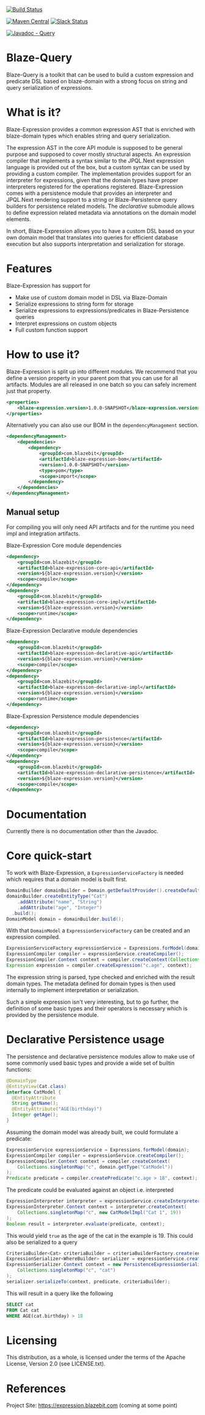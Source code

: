 [![Build Status](https://travis-ci.com/Blazebit/blaze-query.svg?branch=master)](https://travis-ci.org/Blazebit/blaze-query)

[![Maven Central](https://maven-badges.herokuapp.com/maven-central/com.blazebit/blaze-query-core-api/badge.svg)](https://maven-badges.herokuapp.com/maven-central/com.blazebit/blaze-query-core-api)
[![Slack Status](https://blazebit.herokuapp.com/badge.svg)](https://blazebit.herokuapp.com)

[![Javadoc - Query](https://www.javadoc.io/badge/com.blazebit/blaze-query-core-api.svg?label=javadoc%20-%20query-core-api)](http://www.javadoc.io/doc/com.blazebit/blaze-query-core-api)

Blaze-Query
==========
Blaze-Query is a toolkit that can be used to build a custom expression and predicate DSL based on blaze-domain with a strong focus on string and query serialization of expressions.

What is it?
===========

Blaze-Expression provides a common expression AST that is enriched with blaze-domain types which enables string and query serialization. 

The expression AST in the core API module is supposed to be general purpose and supposed to cover mostly structural aspects.
An expression compiler that implements a syntax similar to the JPQL.Next expression language is provided out of the box, but a custom syntax can be used by providing a custom compiler.
The implementation provides support for an interpreter for expressions, given that the domain types have proper interpreters registered for the operations registered. 
Blaze-Expression comes with a persistence module that provides an interpreter and JPQL.Next rendering support to a string or Blaze-Persistence query builders for persistence related models.
The _declarative_ submodule allows to define expression related metadata via annotations on the domain model elements.

In short, Blaze-Expression allows you to have a custom DSL based on your own domain model that translates into queries for efficient database execution but also supports interpretation and serialization for storage.

Features
==============

Blaze-Expression has support for

* Make use of custom domain model in DSL via Blaze-Domain
* Serialize expressions to string form for storage
* Serialize expressions to expressions/predicates in Blaze-Persistence queries
* Interpret expressions on custom objects
* Full custom function support

How to use it?
==============

Blaze-Expression is split up into different modules. We recommend that you define a version property in your parent pom that you can use for all artifacts. Modules are all released in one batch so you can safely increment just that property. 

```xml
<properties>
    <blaze-expression.version>1.0.0-SNAPSHOT</blaze-expression.version>
</properties>
```

Alternatively you can also use our BOM in the `dependencyManagement` section.

```xml
<dependencyManagement>
    <dependencies>
        <dependency>
            <groupId>com.blazebit</groupId>
            <artifactId>blaze-expression-bom</artifactId>
            <version>1.0.0-SNAPSHOT</version>
            <type>pom</type>
            <scope>import</scope>
        </dependency>    
    </dependencies>
</dependencyManagement>
```

## Manual setup

For compiling you will only need API artifacts and for the runtime you need impl and integration artifacts.

Blaze-Expression Core module dependencies

```xml
<dependency>
    <groupId>com.blazebit</groupId>
    <artifactId>blaze-expression-core-api</artifactId>
    <version>${blaze-expression.version}</version>
    <scope>compile</scope>
</dependency>
<dependency>
    <groupId>com.blazebit</groupId>
    <artifactId>blaze-expression-core-impl</artifactId>
    <version>${blaze-expression.version}</version>
    <scope>runtime</scope>
</dependency>
```

Blaze-Expression Declarative module dependencies

```xml
<dependency>
    <groupId>com.blazebit</groupId>
    <artifactId>blaze-expression-declarative-api</artifactId>
    <version>${blaze-expression.version}</version>
    <scope>compile</scope>
</dependency>
<dependency>
    <groupId>com.blazebit</groupId>
    <artifactId>blaze-expression-declarative-impl</artifactId>
    <version>${blaze-expression.version}</version>
    <scope>runtime</scope>
</dependency>
```

Blaze-Expression Persistence module dependencies

```xml
<dependency>
    <groupId>com.blazebit</groupId>
    <artifactId>blaze-expression-persistence</artifactId>
    <version>${blaze-expression.version}</version>
    <scope>compile</scope>
</dependency>
<dependency>
    <groupId>com.blazebit</groupId>
    <artifactId>blaze-expression-declarative-persistence</artifactId>
    <version>${blaze-expression.version}</version>
    <scope>compile</scope>
</dependency>
```

Documentation
=========

Currently there is no documentation other than the Javadoc.
 
Core quick-start
=================

To work with Blaze-Expression, a `ExpressionServiceFactory` is needed which requires that a domain model is built first.  

```java
DomainBuilder domainBuilder = Domain.getDefaultProvider().createDefaultBuilder();
domainBuilder.createEntityType("Cat")
    .addAttribute("name", "String")
    .addAttribute("age", "Integer")
  .build();
DomainModel domain = domainBuilder.build();
```

With that `DomainModel` a `ExpressionServiceFactory` can be created and an expression compiled.

```java
ExpressionServiceFactory expressionService = Expressions.forModel(domain);
ExpressionCompiler compiler = expressionService.createCompiler();
ExpressionCompiler.Context context = compiler.createContext(Collections.singletonMap("c", domain.getType("Cat")));
Expression expression = compiler.createExpression("c.age", context);
```

The expression string is parsed, type checked and enriched with the result domain types.
The metadata defined for domain types is then used internally to implement interpretation or serialization.

Such a simple expression isn't very interesting, but to go further, the definition of some basic types and their operators is necessary which is provided by the persistence module.

Declarative Persistence usage
=================

The persistence and declarative persistence modules allow to make use of some commonly used basic types and provide a wide set of builtin functions:

```java
@DomainType
@EntityView(Cat.class)
interface CatModel {
  @EntityAttribute
  String getName();
  @EntityAttribute("AGE(birthday)")
  Integer getAge();
}
```

Assuming the domain model was already built, we could formulate a predicate:

```java
ExpressionService expressionService = Expressions.forModel(domain);
ExpressionCompiler compiler = expressionService.createCompiler();
ExpressionCompiler.Context context = compiler.createContext(
    Collections.singletonMap("c", domain.getType("CatModel"))
);
Predicate predicate = compiler.createPredicate("c.age > 18", context);
```

The predicate could be evaluated against an object i.e. interpreted

```java
ExpressionInterpreter interpreter = expressionService.createInterpreter();
ExpressionInterpreter.Context context = interpreter.createContext(
    Collections.singletonMap("c", new CatModelImpl("Cat 1", 19))
);
Boolean result = interpreter.evaluate(predicate, context);
```

This would yield `true` as the age of the cat in the example is 19. This could also be serialized to a query

```java
CriteriaBuilder<Cat> criteriaBuilder = criteriaBuilderFactory.create(entityManager, Cat.class, "cat");
ExpressionSerializer<WhereBuilder> serializer = expressionService.createSerializer(WhereBuilder.class);
ExpressionSerializer.Context context = new PersistenceExpressionSerializerContext(
    Collections.singletonMap("c", "cat")
);
serializer.serializeTo(context, predicate, criteriaBuilder);
```

This will result in a query like the following

```sql
SELECT cat
FROM Cat cat
WHERE AGE(cat.birthday) > 18
```

Licensing
=========

This distribution, as a whole, is licensed under the terms of the Apache
License, Version 2.0 (see LICENSE.txt).

References
==========

Project Site:              https://expression.blazebit.com (coming at some point)

